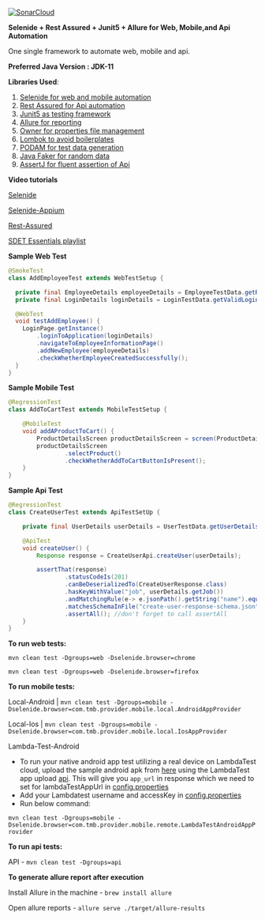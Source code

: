 [![SonarCloud](https://sonarcloud.io/images/project_badges/sonarcloud-orange.svg)](https://sonarcloud.io/summary/new_code?id=amuthansakthivel_theoneframework)

**Selenide + Rest Assured + Junit5 + Allure for Web, Mobile,and Api Automation**

One single framework to automate web, mobile and api.

**Preferred Java Version : JDK-11**

**Libraries Used**:
1. [Selenide for web and mobile automation](https://github.com/selenide/selenide)
2. [Rest Assured for Api automation](https://github.com/rest-assured/rest-assured)
3. [Junit5 as testing framework](https://junit.org/junit5/)
4. [Allure for reporting](https://docs.qameta.io/allure/)
5. [Owner for properties file management](https://github.com/matteobaccan/owner)
6. [Lombok to avoid boilerplates](https://github.com/projectlombok/lombok)
7. [PODAM for test data generation](https://mtedone.github.io/podam/usage.html)
8. [Java Faker for random data](https://github.com/DiUS/java-faker)
9. [AssertJ for fluent assertion of Api](https://assertj.github.io/doc/)

**Video tutorials**

[Selenide](https://www.youtube.com/watch?v=5vrYMfsxkGY&list=PL9ok7C7Yn9A9YyRISFrxHdaxb5qqrxp_i)

[Selenide-Appium](https://www.youtube.com/watch?v=fvATui0vptM&list=PL9ok7C7Yn9A-zVNGOdON0vYGevPD9nVwy)

[Rest-Assured](https://www.youtube.com/watch?v=aMkFmtqRUbE&list=PL9ok7C7Yn9A-JaUtcMwevO_FfbFNRYLfU)

[SDET Essentials playlist](https://www.youtube.com/watch?v=VpsnP9-jMNc&list=PL9ok7C7Yn9A_JtAB1-ZmrO7ugRq0rP83q)

**Sample Web Test**

```java
@SmokeTest
class AddEmployeeTest extends WebTestSetup {

  private final EmployeeDetails employeeDetails = EmployeeTestData.getRandomEmployeeDetails();
  private final LoginDetails loginDetails = LoginTestData.getValidLoginDetails();

  @WebTest
  void testAddEmployee() {
    LoginPage.getInstance()
        .loginToApplication(loginDetails)
        .navigateToEmployeeInformationPage()
        .addNewEmployee(employeeDetails)
        .checkWhetherEmployeeCreatedSuccessfully();
  }
}
```
**Sample Mobile Test**

```java
@RegressionTest
class AddToCartTest extends MobileTestSetup {

    @MobileTest
    void addAProductToCart() {
        ProductDetailsScreen productDetailsScreen = screen(ProductDetailsScreen.class);
        productDetailsScreen
                .selectProduct()
                .checkWhetherAddToCartButtonIsPresent();
    }
}
```

**Sample Api Test**

```java
@RegressionTest
class CreateUserTest extends ApiTestSetUp {

    private final UserDetails userDetails = UserTestData.getUserDetails();

    @ApiTest
    void createUser() {
        Response response = CreateUserApi.createUser(userDetails);

        assertThat(response)
                .statusCodeIs(201)
                .canBeDeserializedTo(CreateUserResponse.class)
                .hasKeyWithValue("job", userDetails.getJob())
                .andMatchingRule(e-> e.jsonPath().getString("name").equalsIgnoreCase(userDetails.getName()))
                .matchesSchemaInFile("create-user-response-schema.json")
                .assertAll(); //don't forget to call assertAll
    }
}
```

**To run web tests:**

```mvn clean test -Dgroups=web -Dselenide.browser=chrome```

```mvn clean test -Dgroups=web -Dselenide.browser=firefox```

**To run mobile tests:**

Local-Android | ```mvn clean test -Dgroups=mobile -Dselenide.browser=com.tmb.provider.mobile.local.AndroidAppProvider```

Local-Ios | ```mvn clean test -Dgroups=mobile -Dselenide.browser=com.tmb.provider.mobile.local.IosAppProvider```

Lambda-Test-Android
- To run your native android app test utilizing a real device on LambdaTest cloud, upload the sample android apk from [here](https://github.com/MohammedKamle/TheOneFramework/tree/main/apps) using the LambdaTest app upload [api](https://www.lambdatest.com/support/docs/upload-your-mobile-app/). This will give you `app_url` in response which we need to set for lambdaTestAppUrl in [config.properties](https://github.com/MohammedKamle/TheOneFramework/blob/main/src/test/resources/config.properties)
- Add your Lambdatest username and accessKey in [config.properties](https://github.com/MohammedKamle/TheOneFramework/blob/main/src/test/resources/config.properties)
- Run below command:

```mvn clean test -Dgroups=mobile -Dselenide.browser=com.tmb.provider.mobile.remote.LambdaTestAndroidAppProvider```

**To run api tests:**

API     - ```mvn clean test -Dgroups=api```

**To generate allure report after execution**

Install Allure in the machine - ```brew install allure```

Open allure reports - ```allure serve ./target/allure-results```
